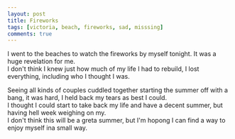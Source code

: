 ```yaml
---
layout: post
title: Fireworks
tags: [victoria, beach, fireworks, sad, misssing]
comments: true
---
```

I went to the beaches to watch the fireworks by myself tonight. It was a huge revelation for me.   
I don't think I knew just how much of my life I had to rebuild, I lost everything, including who I thought I was.   
   
Seeing all kinds of couples cuddled together starting the summer off with a bang, it was hard, I held back my tears as best I could.   
I thought I could start to take back my life and have a decent summer, but having hell week weighing on my.   
I don't think this will be a greta summer, but I'm hopong I can find a way to enjoy myself ina small way.


